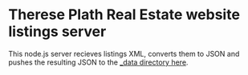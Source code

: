 # Therese Plath Real Estate website listings server

This node.js server recieves listings XML, converts them to JSON and pushes the resulting JSON to the [_data directory here](https://github.com/callumflack/thereseplath-realestate-02/tree/master/_data).
